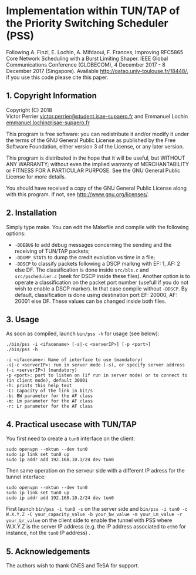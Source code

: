 # Implementation within TUN/TAP of the Priority Switching Scheduler (PSS)

Following A. Finzi, E. Lochin, A. Mifdaoui, F. Frances, Improving RFC5865 Core Network Scheduling with a Burst Limiting Shaper. IEEE Global Communications Conference (GLOBECOM), 4 December 2017 - 8 December 2017 (Singapore). Available <http://oatao.univ-toulouse.fr/18448/>, if you use this code please cite this paper.

## 1. Copyright Information

Copyright (C) 2018  
Victor Perrier <victor.perrier@student.isae-supaero.fr> and
Emmanuel Lochin <emmanuel.lochin@isae-supaero.fr>

This program is free software: you can redistribute it and/or modify
it under the terms of the GNU General Public License as published by
the Free Software Foundation, either version 3 of the License, or any 
later version.

This program is distributed in the hope that it will be useful,
but WITHOUT ANY WARRANTY; without even the implied warranty of
MERCHANTABILITY or FITNESS FOR A PARTICULAR PURPOSE.  See the
GNU General Public License for more details.

You should have received a copy of the GNU General Public License
along with this program.  If not, see <http://www.gnu.org/licenses/>. 

## 2. Installation 

Simply type make. You can edit the Makefile and compile with the following options:

- `-DDEBUG` to add debug messages concerning the sending and the receiving 
   of TUN/TAP packets;
- `-DDUMP_STATS` to dump the credit evolution vs time in a file;
- `-DDSCP` to classify packets following a DSCP markng with EF: 1, AF: 2 else DF.
   The classification is done inside `src/bls.c` and `src/pscheduler.c` (seek for DSCP 
   inside these files). Another option is to operate a classification on the packet 
   port number (usefull if you do not wish to enable a DSCP marker). In that case
   compile without `-DDSCP`. By default, classification is done using destination 
   port EF: 20000, AF: 20001 else DF. These values can be changed inside both files.

## 3. Usage 

As soon as compiled, launch `bin/pss -h` for usage (see below):

```
./bin/pss -i <ifacename> [-s|-c <serverIP>] [-p <port>]
./bin/pss -h

-i <ifacename>: Name of interface to use (mandatory)
-s|-c <serverIP>: run in server mode (-s), or specify server address (-c <serverIP>) (mandatory)
-p <port>: port to listen on (if run in server mode) or to connect to (in client mode), default 30001
-h: prints this help text
-C: Capacity of the link in bit/s
-b: BW parameter for the AF class
-m: Lm parameter for the AF class
-r: Lr parameter for the AF class
```

## 4. Practical usecase with TUN/TAP

You first need to create a `tun0` interface on the client:
```
sudo openvpn --mktun --dev tun0
sudo ip link set tun0 up
sudo ip addr add 192.168.10.1/24 dev tun0
```
Then same operation on the serveur side with a different IP adress for the tunnel interface:
```
sudo openvpn --mktun --dev tun0
sudo ip link set tun0 up
sudo ip addr add 192.168.10.2/24 dev tun0
```
First launch `bin/pss -i tun0 -s` on the server side and `bin/pss -i tun0 -c W.X.Y.Z -C your_capacity_value -b your_bw_value -m your_Lm_value -r your_Lr_value` on the client side to enable the tunnel with PSS where W.X.Y.Z is the server IP address (e.g. the IP address associated to `eth0` for instance, not the `tun0` IP address) .

## 5. Acknowledgements

The authors wish to thank CNES and TeSA for support.
